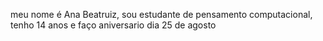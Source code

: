 meu nome é Ana Beatruiz, sou estudante de pensamento computacional, tenho 14 anos e faço aniversario dia 25 de agosto

<!---
analevandoski/analevandoski is a ✨ special ✨ repository because its `README.md` (this file) appears on your GitHub profile.
You can click the Preview link to take a look at your changes.
--->
